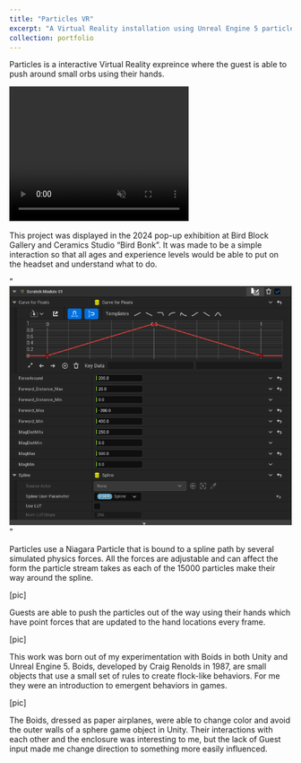 ```yaml
---
title: "Particles VR"
excerpt: "A Virtual Reality installation using Unreal Engine 5 particles.<br/><img src='../images/par1.png'>"
collection: portfolio
---
```


Particles is a interactive Virtual Reality expreince where the guest is able to push around small orbs using their hands.

<video width="320" height="240" controls loop="" muted = "" autoplay="">
  <source src="../images/Particles_Portfolio.mov">
</video>

This project was displayed in the 2024 pop-up exhibition at Bird Block Gallery and Ceramics Studio “Bird Bonk”. It was made to be a simple interaction so that all ages and experience levels would be able to put on the headset and understand what to do.

"<br/><img src='../images/scratchm.png'>"

Particles use a Niagara Particle that is bound to a spline path by several simulated physics forces. All the forces are adjustable and can affect the form the particle stream takes as each of the 15000 particles make their way around the spline.

[pic]

Guests are able to push the particles out of the way using their hands which have point forces that are updated to the hand locations every frame.

[pic]

This work was born out of my experimentation with Boids in both Unity and Unreal Engine 5. Boids, developed by Craig Renolds in 1987, are small objects that use a small set of rules to create flock-like behaviors. For me they were an introduction to emergent behaviors in games.

[pic]

The Boids, dressed as paper airplanes, were able to change color and avoid the outer walls of a sphere game object in Unity. Their interactions with each other and the enclosure was interesting to me, but the lack of Guest input made me change direction to something more easily influenced.
